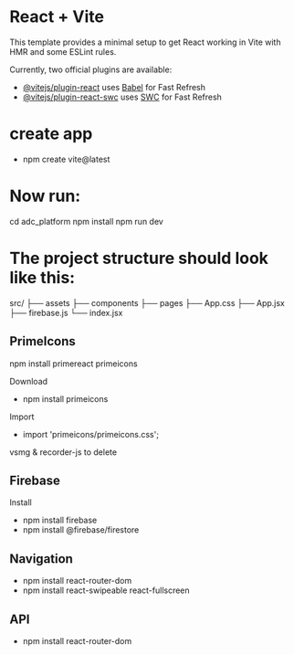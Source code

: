 # React + Vite

This template provides a minimal setup to get React working in Vite with HMR and some ESLint rules.

Currently, two official plugins are available:

- [@vitejs/plugin-react](https://github.com/vitejs/vite-plugin-react/blob/main/packages/plugin-react/README.md) uses [Babel](https://babeljs.io/) for Fast Refresh
- [@vitejs/plugin-react-swc](https://github.com/vitejs/vite-plugin-react-swc) uses [SWC](https://swc.rs/) for Fast Refresh

# create app
- npm create vite@latest

# Now run:

  cd adc_platform
  npm install
  npm run dev

# The project structure should look like this:
src/
├── assets
├── components
├── pages
├── App.css
├── App.jsx
├── firebase.js
└── index.jsx

## PrimeIcons
npm install primereact primeicons

Download
- npm install primeicons

Import
- import 'primeicons/primeicons.css';

vsmg & recorder-js to delete

## Firebase
Install
- npm install firebase
- npm install @firebase/firestore

## Navigation
- npm install react-router-dom
- npm install react-swipeable react-fullscreen

## API
- npm install react-router-dom


